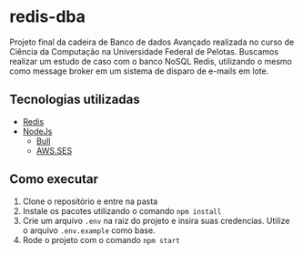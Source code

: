 # redis-dba

Projeto final da cadeira de Banco de dados Avançado realizada no curso de Ciência da Computação na Universidade Federal de Pelotas. Buscamos realizar um estudo de caso com o banco NoSQL Redis, utilizando o mesmo como message broker em um sistema de disparo de e-mails em lote.


## Tecnologias utilizadas

- [Redis](https://redis.io/)
- [NodeJs](https://nodejs.org/)
    - [Bull](https://github.com/OptimalBits/bull)
    - [AWS.SES](https://docs.aws.amazon.com/AWSJavaScriptSDK/latest/AWS/SES.html#constructor-property)

## Como executar

1. Clone o repositório e entre na pasta
2. Instale os pacotes utilizando o comando `npm install`
3. Crie um arquivo `.env` na raiz do projeto e insira suas credencias. Utilize o arquivo `.env.example` como base.
4. Rode o projeto com o comando `npm start`